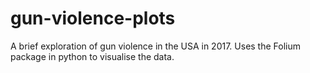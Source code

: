 # gun-violence-plots

A brief exploration of gun violence in the USA in 2017. Uses the Folium package in python to visualise the data.

